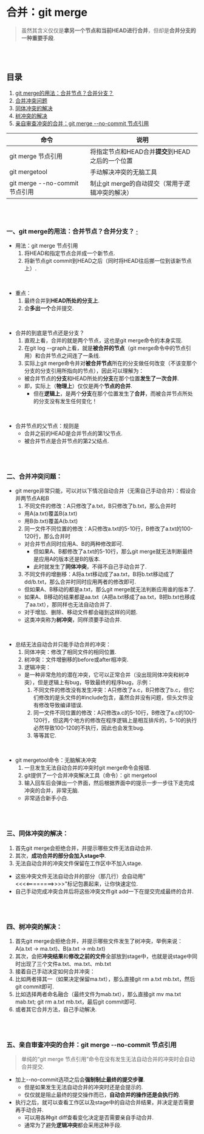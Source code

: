 # 合并：git merge
> 虽然其含义仅仅是**拿另一个节点和当前HEAD进行合并**，但却是**合并分支的一种重要手段**.

<br><br>

## 目录
1. [git merge的用法：合并节点？合并分支？]()
2. [合并冲突问题]()
3. [同体冲突的解决]()
4. [树冲突的解决]()
5. [亲自审查冲突的合并：git merge --no-commit 节点引用]()

| 命令 | 说明 |
| --- | --- |
| git merge 节点引用 | 将指定节点和HEAD合并**提交**到HEAD之后的一个位置 |
| git mergetool | 手动解决冲突的无脑工具 |
| git merge --no-commit 节点引用 | 制止git merge的自动提交（常用于逻辑冲突的解决）|

<br><br>

### 一、git merge的用法：合并节点？合并分支？  [·](#目录)

- 用法：git merge 节点引用
  1. 将HEAD和指定节点合并成一个新节点.
  2. 将新节点git commit到HEAD之后（同时将HEAD往后挪一位到该新节点上）.

<br>

- 重点：
  1. 最终合并到**HEAD所处的分支上**.
  2. 会**多出一个**合并提交.

<br>

- 合并的到底是节点还是分支？
  1. 直观上看，合并的就是两个节点，这也是git merge命令的本身实现.
  2. 在git log --graph上看，就是**被合并的节点**（git merge命令中的节点引用）和合并节点之间连了一条线.
  3. 实际上git merge命令并对**被合并节点**所在的分支做任何改变（不该变那个分支的分支引用所指向的节点），因此可以理解为：
    - 被合并节点的**分支**和HEAD所处的**分支**在那个位置**发生了一次合并**.
    - 即，实际上（**物理上**）仅仅是两个**节点的合并**.
      - 但在**逻辑上**，是两个**分支**在那个位置发生了**合并**，而被合并节点所处的分支没有发生任何变化！

<br>

- 合并节点的父节点：规则是
  - 合并之前的HEAD是合并节点的第1父节点.
  - 被合并节点是合并节点的第2父结点.

<br><br>

### 二、合并冲突问题：

- git merge非常只能，可以对以下情况自动合并（无需自己手动合并）：假设合并两节点A和B
  1. 不同文件的修改：A只修改了a.txt，B只修改了b.txt，那么合并时
    - 用A(a.txt)覆盖B(a.txt)
    - 用B(b.txt)覆盖A(b.txt)
  2. 同一文件不同位置的修改：A只修改a.txt的5-10行，B修改了a.txt的100-120行，那么合并时
    - 对合并节点同时应用A、B的两种修改即可.
      - 但如果A、B都修改了a.txt的5-10行，那么git merge就无法判断最终是应用A的版本还是B的版本.
      - 此时就发生了**同体冲突**，不得不自己手动合并了.
  3. 不同文件的增删移：A将a.txt移动成了aa.txt，B将b.txt移动成了dd/b.txt，那么合并时同时应用两者的修改即可.
    - 但如果A、B移动的都是a.txt，那么git merge就无法判断应用谁的版本了.
    - 如果A、B移动的结果都是aa.txt（A把a.txt移成了aa.txt，B把b.txt也移成了aa.txt），那同样也无法自动合并了.
    - 对于增加、删除、移动文件都会碰到这样的问题.
    - 这类冲突称为**树冲突**，同样须要手动合并.

<br>

- 总结无法自动合并只能手动合并的冲突：
  1. 同体冲突：修改了相同文件的相同位置.
  2. 树冲突：文件增删移的before或after相冲突.
  3. 逻辑冲突：
    - 是一种非常危险的潜在冲突，它可以正常合并（没出现同体冲突和树冲突），但是逻辑上有bug，导致最终的程序bug，示例：
      1. 不同文件的修改没有发生冲突：A只修改了a.c，B只修改了b.c，但它们修改的是头文件的\#include包含，虽然合并没有问题，但头文件没有修改导致编译错误.
      2. 同一文件不同位置的修改：A只修改a.c的5-10行，B修改了a.c的100-120行，但这两个地方的修改在程序逻辑上是相互排斥的，5-10的执行必然导致100-120的不执行，因此也会发生bug.
      3. 等等其它.

<br>

- git mergetool命令：无脑解决冲突
  1. 一旦发生无法自动合并的冲突时git merge命令会报错.
  2. git提供了一个合并冲突解决工具（命令）：git mergetool
  3. 输入回车后会弹出一个界面，然后根据界面中的提示一步一步往下走完成冲突的合并，非常无脑.
    - 非常适合新手小白.

<br><br>

### 三、同体冲突的解决：

1. 首先git merge会拒绝合并，并提示哪些文件无法自动合并.
2. 其次，**成功合并的部分会加入stage中**.
3. 无法自动合并的冲突文件保留在工作区中不加入stage.
  - 这些冲突文件无法自动合并的部分（那几行）会自动用"<<<<========>>>>"标记包裹起来，让你快速定位.
  - 自己手动完成冲突合并后将这些冲突文件git add一下在提交完成最终的合并.

<br><br>

### 四、树冲突的解决：

1. 首先git merge会拒绝合并，并提示哪些文件发生了树冲突，举例来说：A(a.txt -> ma.txt)、B(a.txt -> mb.txt)
2. 其次，会把**冲突结果**和**修改之前的文件**全部放到stage中，也就是说stage中同时出现了三个文件a.txt、ma.txt、mb.txt
3. 接着自己手动决定如何合并冲突：
  1. 比如两者择其一（如果决定保留ma.txt），那么直接git rm a.txt mb.txt，然后git commit即可.
  2. 比如选择两者命名融合（最终文件为mab.txt），那么直接git mv ma.txt mab.txt; git rm a.txt mb.txt，最后git commit即可.
  3. 或者其它合并方法，自己手动解决.

<br><br>

### 五、亲自审查冲突的合并：git merge --no-commit 节点引用
> 单纯的“git merge 节点引用”命令在没有发生无法自动合并的冲突时会自动合并提交.

- 加上\-\-no\-commit选项之后会**强制制止最终的提交步骤**.
  - 但是如果发生无法自动合并的冲突时还是会提示的.
  - 仅仅就是阻止最终的提交操作而已，**自动合并的操作还是会执行的**.
- 执行之后，就可以查看工作区以及stage中的自动合并结果，并决定是否需要再手动合并.
  - 可以用各种git diff查看变化决定是否需要亲自手动合并.
  - 通常为了避免**逻辑冲突**都会采用这种手段.
